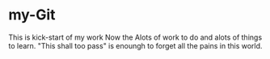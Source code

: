 my-Git
======

This is kick-start of my work Now the Alots of work to do and alots of things to learn.
"This shall too pass" is enoungh to forget all the pains in this world.
